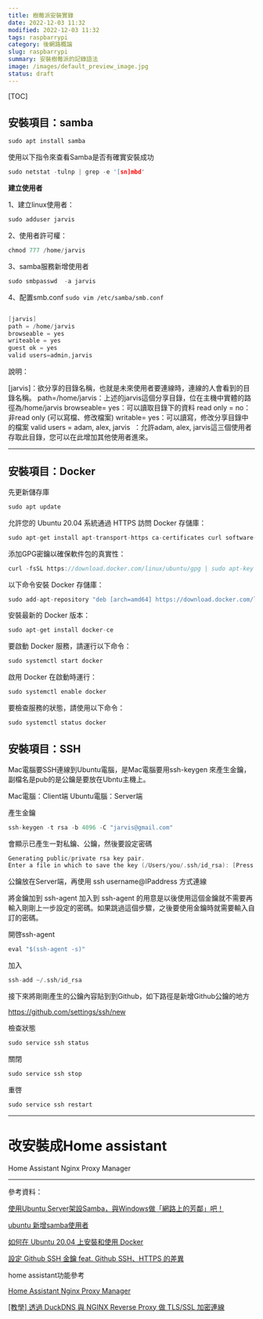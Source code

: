```yaml
---
title: 樹莓派安裝實錄
date: 2022-12-03 11:32
modified: 2022-12-03 11:32
tags: raspbarrypi
category: 後網路概論
slug: raspbarrypi
summary: 安裝樹莓派的記錄語法
image: /images/default_preview_image.jpg
status: draft
---
```


[TOC]

## 安裝項目：samba

```c
sudo apt install samba
```

使用以下指令來查看Samba是否有確實安裝成功
```c
sudo netstat -tulnp | grep -e '[sn]mbd'
```

**建立使用者**

1、建立linux使用者：
```c
sudo adduser jarvis
```
2、使用者許可權：
```c
chmod 777 /home/jarvis
```

3、samba服務新增使用者
```c
sudo smbpasswd  -a jarvis
```

4、配置smb.conf
`sudo vim /etc/samba/smb.conf`


```c

[jarvis] 
path = /home/jarvis    
browseable = yes    
writeable = yes    
guest ok = yes    
valid users=admin,jarvis　

```
說明：

[jarvis]：欲分享的目錄名稱，也就是未來使用者要連線時，連線的人會看到的目錄名稱。
path=/home/jarvis：上述的jarvis這個分享目錄，位在主機中實體的路徑為/home/jarvis
browseable= yes：可以讀取目錄下的資料
read only = no：非read only (可以寫檔、修改檔案)
writable= yes：可以讀寫，修改分享目錄中的檔案
valid users = adam, alex, jarvis  ：允許adam, alex, jarvis這三個使用者存取此目錄，您可以在此增加其他使用者進來。

---

## 安裝項目：Docker

先更新儲存庫

```c
sudo apt update
```

允許您的 Ubuntu 20.04 系統通過 HTTPS 訪問 Docker 存儲庫：

```c
sudo apt-get install apt-transport-https ca-certificates curl software-properties-common
```

添加GPG密鑰以確保軟件包的真實性：

```c
curl -fsSL https://download.docker.com/linux/ubuntu/gpg | sudo apt-key add -
```


以下命令安裝 Docker 存儲庫：

```c
sudo add-apt-repository "deb [arch=amd64] https://download.docker.com/linux/ubuntu  $(lsb_release -cs)  stable"
```

安裝最新的 Docker 版本：

```c
sudo apt-get install docker-ce
```

要啟動 Docker 服務，請運行以下命令：

```c
sudo systemctl start docker
```

啟用 Docker 在啟動時運行：

```c
sudo systemctl enable docker
```

要檢查服務的狀態，請使用以下命令：

```c
sudo systemctl status docker
```


## 安裝項目：SSH

Mac電腦要SSH連線到Ubuntu電腦，是Mac電腦要用ssh-keygen 來產生金鑰，副檔名是pub的是公鑰是要放在Ubntu主機上。

Mac電腦：Client端
Ubuntu電腦：Server端

產生金鑰

```c
ssh-keygen -t rsa -b 4096 -C "jarvis@gmail.com"
```
會顯示已產生一對私鑰、公鑰，然後要設定密碼
```c
Generating public/private rsa key pair. 
Enter a file in which to save the key (/Users/you/.ssh/id_rsa): [Press enter]
```
公鑰放在Server端，再使用 ssh username@IPaddress 方式連線

將金鑰加到 ssh-agent
加入到 ssh-agent 的用意是以後使用這個金鑰就不需要再輸入剛剛上一步設定的密碼。如果跳過這個步驟，之後要使用金鑰時就需要輸入自訂的密碼。

開啓ssh-agent
```c
eval "$(ssh-agent -s)"
```

加入

```c
ssh-add ~/.ssh/id_rsa
```

接下來將剛剛產生的公鑰內容貼到到Github，如下路徑是新增Github公鑰的地方

https://github.com/settings/ssh/new

檢查狀態
```c
sudo service ssh status 
```

關閉
```c
sudo service ssh stop
```

重啓
```c
sudo service ssh restart
```


---

# 改安裝成Home assistant

Home Assistant Nginx Proxy Manager




---
參考資料：


[使用Ubuntu Server架設Samba，與Windows做「網路上的芳鄰」吧！](https://magiclen.org/ubuntu-server-samba "使用Ubuntu Server架設Samba，與Windows做「網路上的芳鄰」吧！")

[ubuntu 新增samba使用者](https://www.796t.com/content/1545342303.html)

[如何在 Ubuntu 20.04 上安裝和使用 Docker](https://www.gundam.com.tw/2021/11/04/%E5%A6%82%E4%BD%95%E5%9C%A8-ubuntu-20-04-%E4%B8%8A%E5%AE%89%E8%A3%9D%E5%92%8C%E4%BD%BF%E7%94%A8-docker/)

[設定 Github SSH 金鑰 feat. Github SSH、HTTPS 的差異](https://ithelp.ithome.com.tw/articles/10205988)

home assistant功能參考

[Home Assistant Nginx Proxy Manager](https://ithelp.ithome.com.tw/articles/10309644)

[[教學] 透過 DuckDNS 與 NGINX Reverse Proxy 做 TLS/SSL 加密連線](https://forum.automata.id/t/topic/104)